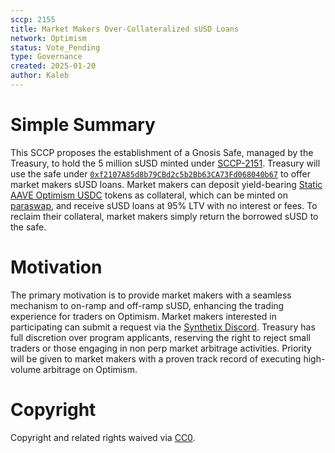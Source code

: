 ```yaml
---
sccp: 2155
title: Market Makers Over-Collateralized sUSD Loans
network: Optimism
status: Vote_Pending
type: Governance
created: 2025-01-20
author: Kaleb
---
```


# Simple Summary

This SCCP proposes the establishment of a Gnosis Safe, managed by the Treasury, to hold the 5 million sUSD minted under [SCCP-2151](https://sips.synthetix.io/sccp/sccp-2151/). 
Treasury will use the safe under [`0xf2107A85d8b79CBd2c5b2Bb63CA73Fd068040b67`](https://app.safe.global/home?safe=arb1:0xf2107A85d8b79CBd2c5b2Bb63CA73Fd068040b67) to offer market makers sUSD loans. 
Market makers can deposit yield-bearing [Static AAVE Optimism USDC](https://optimistic.etherscan.io/address/0x9f281eb58fd98ad98ede0fc4c553ad4d73e7ca2c) tokens as collateral, which can be minted on [paraswap](https://app.paraswap.xyz/), and receive sUSD loans at 95% LTV with no interest or fees. To reclaim their collateral, market makers simply return the borrowed sUSD to the safe.


# Motivation

The primary motivation is to provide market makers with a seamless mechanism to on-ramp and off-ramp sUSD, enhancing the trading experience for traders on Optimism.
Market makers interested in participating can submit a request via the [Synthetix Discord](https://discord.gg/88Ee8meP). Treasury has full discretion over program applicants, reserving the right to reject small traders or those engaging in non perp market arbitrage activities. Priority will be given to market makers with a proven track record of executing high-volume arbitrage on Optimism.

# Copyright
Copyright and related rights waived via [CC0](https://creativecommons.org/publicdomain/zero/1.0/).
